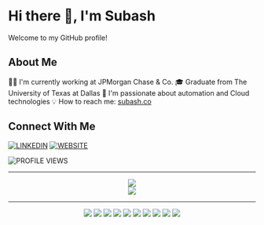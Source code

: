 # Hi there 👋, I'm Subash

Welcome to my GitHub profile!

## About Me
👨‍💻 I'm currently working at JPMorgan Chase & Co.
🎓 Graduate from The University of Texas at Dallas
🚀 I'm passionate about automation and Cloud technologies
💡 How to reach me: [subash.co](https://subash.co)

## Connect With Me
[![LINKEDIN](https://img.shields.io/badge/-LINKEDIN-0077B5?style=for-the-badge&logo=linkedin&logoColor=white)](https://www.linkedin.com/in/subashchandra2023/)
[![WEBSITE](https://img.shields.io/badge/-WEBSITE-000000?style=for-the-badge&logo=About.me&logoColor=white)](https://subash.co)

![PROFILE VIEWS](https://img.shields.io/badge/Profile%20Views-5-brightgreen?style=for-the-badge)

---
<div align="center">
  <img src="https://github-readme-streak-stats.herokuapp.com/?user=subashc2023&theme=github-dark&hide_border=true" />
</div>

<div align="center">
  <img src="https://github-readme-activity-graph.vercel.app/graph?username=subashc2023&custom_title=Subash%20Chandra's%20Contribution%20Graph&theme=github-dark&hide_border=true&area=true&hide_title=true&days=30" />
</div>

---
<p align="center">
<img src="https://img.shields.io/badge/-PYTHON-3776AB?style=for-the-badge&logo=python&logoColor=white" />
<img src="https://img.shields.io/badge/-JAVA-ED8B00?style=for-the-badge&logo=openjdk&logoColor=white" />
<img src="https://img.shields.io/badge/-AWS-232F3E?style=for-the-badge&logo=amazon-aws&logoColor=white" />
<img src="https://img.shields.io/badge/-DOCKER-2496ED?style=for-the-badge&logo=docker&logoColor=white" />
<img src="https://img.shields.io/badge/-LINUX-FCC624?style=for-the-badge&logo=linux&logoColor=black" />
<img src="https://img.shields.io/badge/-KUBERNETES-326CE5?style=for-the-badge&logo=kubernetes&logoColor=white" />
<img src="https://img.shields.io/badge/-APACHE-D22128?style=for-the-badge&logo=Apache&logoColor=white" />
<img src="https://img.shields.io/badge/-REACT-20232A?style=for-the-badge&logo=react&logoColor=61DAFB" />
<img src="https://img.shields.io/badge/-GIT-F05032?style=for-the-badge&logo=git&logoColor=white" />
<img src="https://img.shields.io/badge/-JENKINS-D24939?style=for-the-badge&logo=Jenkins&logoColor=white" />
</p> 
